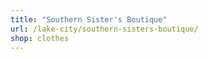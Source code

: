 ```yaml
---
title: "Southern Sister's Boutique"
url: /lake-city/southern-sisters-boutique/
shop: clothes
---
```

